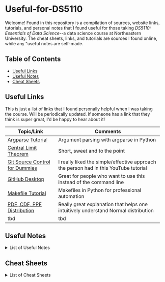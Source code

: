 # Useful-for-DS5110
Welcome! Found in this repository is a compilation of sources, website links, tutorials, and personal notes that I found useful for those taking *DS5110: Essentials of Data Science*--a data science course at Northeastern University. The cheat sheets, links, and tutorials are sources I found online, while any "useful notes are self-made.

## Table of Contents
* [Useful Links](#useful-links)
* [Useful Notes](#useful-notes)
* [Cheat Sheets](#cheat-sheets)

## Useful Links
This is just a list of links that I found personally helpful when I was taking the course. Will be periodically updated. If someone has a link that they think is super great, I'd be happy to hear about it!

| Topic/Link | Comments |
| ---          | ---  |
| [Argparse Tutorial](https://www.youtube.com/watch?v=88pl8TuuKz0&t=19s) | Argument parsing with argparse in Python |
| [Central Limit Theorem](https://www.youtube.com/watch?v=YAlJCEDH2uY&start=42) | Short, sweet and to the point |
| [Git Source Control for Dummies](https://www.youtube.com/watch?v=mJ-qvsxPHpY) | I really liked the simple/effective approach the person had in this YouTube tutorial |
| [GitHub Desktop](https://www.youtube.com/watch?v=8Dd7KRpKeaE) | Great for people who want to use this instead of the command line |
| [Makefile Tutorial](https://www.youtube.com/watch?v=Yt-UF7fNLJE) | Makefiles in Python for professional automation |
| [PDF, CDF, PPF Distribution](https://www.youtube.com/watch?v=3VYupIsbLlY) | Really great explanation that helps one intuitively understand Normal distribution |
| tbd | tbd |

## Useful Notes
<details>
<summary>List of Useful Notes</summary>
<ul>
    <li><a href="https://github.com/charVANder/Useful-for-DS5110/blob/main/Useful%20Notes/argparse_makefile_notes.ipynb">Argparse and Make</a> - This notebook goes over the basics of of Argparse and Make used in python.</li>
</ul>
</details>

## Cheat Sheets
<details>
  <summary>List of Cheat Sheets</summary>
  <ul>
    <li><a href="https://github.com/charVANder/Useful-for-DS5110/blob/main/Cheat%20Sheets/conda_cheatsheet.pdf">Conda</a> - from the official conda documentation.</li>
    <li><a href="https://github.com/charVANder/Useful-for-DS5110/blob/main/Cheat%20Sheets/conda_cheatsheet2.pdf">Conda 2</a> - an alternative cheat sheet that I liked.</li>
    <li><a href="https://github.com/charVANder/Useful-for-DS5110/blob/main/Cheat%20Sheets/git%20cheat%20sheet.pdf">Git</a> - Git command cheat sheet made by GitHub.</li>
    <li><a href="https://github.com/charVANder/Useful-for-DS5110/blob/main/Cheat%20Sheets/command_line_cheatsheet.pdf">Git</a> - Command line cheat sheet.</li>
  </ul>
</details>

